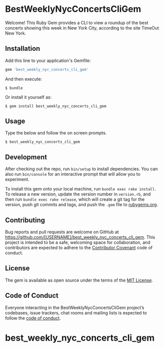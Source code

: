 # BestWeeklyNycConcertsCliGem

Welcome! This Ruby Gem provides a CLI to view a roundup of the best concerts showing this week in New York City, according to the site TimeOut New York.

## Installation

Add this line to your application's Gemfile:

```ruby
gem 'best_weekly_nyc_concerts_cli_gem'
```

And then execute:

    $ bundle

Or install it yourself as:

    $ gem install best_weekly_nyc_concerts_cli_gem

## Usage

Type the below and follow the on screen prompts.

    $ best_weekly_nyc_concerts_cli_gem

## Development

After checking out the repo, run `bin/setup` to install dependencies. You can also run `bin/console` for an interactive prompt that will allow you to experiment.

To install this gem onto your local machine, run `bundle exec rake install`. To release a new version, update the version number in `version.rb`, and then run `bundle exec rake release`, which will create a git tag for the version, push git commits and tags, and push the `.gem` file to [rubygems.org](https://rubygems.org).

## Contributing

Bug reports and pull requests are welcome on GitHub at https://github.com/[USERNAME]/best_weekly_nyc_concerts_cli_gem. This project is intended to be a safe, welcoming space for collaboration, and contributors are expected to adhere to the [Contributor Covenant](http://contributor-covenant.org) code of conduct.

## License

The gem is available as open source under the terms of the [MIT License](https://opensource.org/licenses/MIT).

## Code of Conduct

Everyone interacting in the BestWeeklyNycConcertsCliGem project’s codebases, issue trackers, chat rooms and mailing lists is expected to follow the [code of conduct](https://github.com/[USERNAME]/best_weekly_nyc_concerts_cli_gem/blob/master/CODE_OF_CONDUCT.md).
# best_weekly_nyc_concerts_cli_gem
